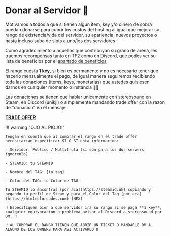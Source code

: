 # Donar al Servidor 🎎

Motivamos a todos a que si tienen algun item, key y/o dinero de sobra puedan donarse para cubrir los costos del hosting al igual que mejorar su rango de existencia/vida del servidor, su apariencia, nuevos proyectos o hasta incluso suba de slots a uno/los dos servidores

Como agradecimiento a aquellos que contribuyan su grano de arena, les traemos recompensas tanto en TF2 como en Discord, que podes ver su lista de beneficios por el [apartado de beneficios](beneficios.md)

El rango cuesta **1 key**, si bien es permanente y no es necesario tener que hacerlo mensualmente el pago, de igual manera seguiremos recibiendo toda las donaciones (items, keys, monetarias) que ustedes quisiesen darnos en cualquier momento o instancia 🗿🚬

Las donaciones se tienen que hablar unicamente con [stereosound](https://steamcommunity.com/id/beachwalkdog) en Steam, en Discord (unikjl) o simplemente mandando trade offer con la razon de "donacion" en el mensaje.

**[TRADE OFFER](https://steamcommunity.com/tradeoffer/new/?partner=277740604&token=JZGhtMcW)**

!!! warning "OJO AL PIOJO!"

    Tengan en cuenta que al comprar el rango en el trade offer necesitarian especificar SI O SI esta informacion:
	
	- Servidor: Publico / Multifruta (si son para los dos servers ignorenlo)
	
	- STEAMID: tu STEAMID
	
	- Nombre del TAG: [tu tag]
	
	- Color del TAG: tu Color de TAG
	
	Tu STEAMID lo encontras [por aca](https://steamid.uk) copiando y pegando tu perfil de Steam y para el Color del Tag [por aca](https://htmlcolorcodes.com) (HEX)
	
	‼️ Especifiquen bien a que servidor ira su rango si se paga **1 key**, cualquier equivocacion o problema avisar al Discord a stereosound por DM. ‼️
	
	‼️ AL COMPRAR EL RANGO TIENEN QUE ABRIR UN TICKET O MANDARLE DM A ALGUNO DE LOS OWNERS PARA ASI ACTIVARLO ‼️